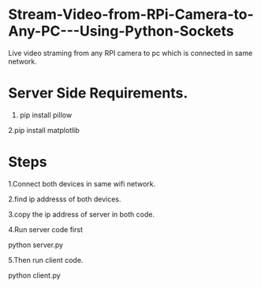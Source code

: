 # Stream-Video-from-RPi-Camera-to-Any-PC---Using-Python-Sockets
Live video straming from any RPI camera to pc which is connected in same network.

# Server Side Requirements.


1. pip install pillow


2.pip install matplotlib



# Steps

1.Connect both devices in same wifi network.


2.find ip addresss of both devices.


3.copy the ip address of server in both code.


4.Run server code first


  python server.py
  
  
5.Then run client code.


  python client.py



